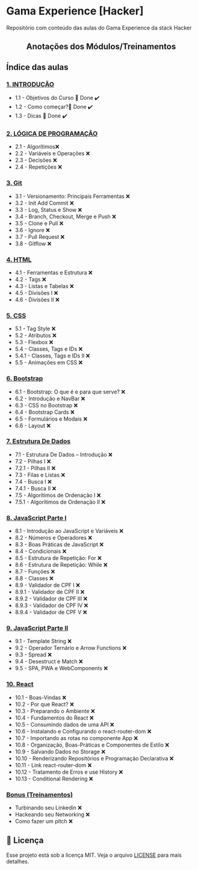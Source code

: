 # Gama Experience [Hacker]
Repositório com conteúdo das aulas do Gama Experience da stack Hacker


<h2 align="center">
  Anotações dos Módulos/Treinamentos
</h2>

## Índice das aulas

 ### [1. INTRODUÇÃO](https://github.com/BrunoNishimura/Gama-Experience-Hacker/tree/main/Introducao)
- 1.1 - Objetivos do Curso 👊 Done :heavy_check_mark:
- 1.2 - Como começar?👊 Done :heavy_check_mark:
- 1.3 - Dicas 👊 Done :heavy_check_mark:
 ### [2. LÓGICA DE PROGRAMAÇÃO](https://github.com/BrunoNishimura/Gama-Experience-Hacker/tree/main/2%20L%C3%B3gica%20de%20Programa%C3%A7%C3%A3o)
- 2.1 - Algorítimos❌
- 2.2 - Variáveis e Operações ❌
- 2.3 - Decisões ❌
- 2.4 - Repetições ❌
### [3. Git](https://github.com/BrunoNishimura/Gama-Experience-Hacker/tree/main/3%20Git)
- 3.1 - Versionamento: Principais Ferramentas ❌
- 3.2 - Init Add Commit ❌
- 3.3 - Log, Status e Show ❌
- 3.4 - Branch, Checkout, Merge e Push ❌
- 3.5 - Clone e Pull ❌
- 3.6 - Ignore ❌
- 3.7 - Pull Request ❌
- 3.8 - Gitflow ❌
### [4. HTML](https://github.com/BrunoNishimura/Gama-Experience-Hacker/tree/main/4%20HTML)
- 4.1 - Ferramentas e Estrutura ❌
- 4.2 - Tags ❌
- 4.3 - Listas e Tabelas ❌
- 4.5 - Divisões I ❌
- 4.6 - Divisões II ❌
### [5. CSS](https://github.com/BrunoNishimura/Gama-Experience-Hacker/tree/main/5%20CSS)
- 5.1 - Tag Style ❌
- 5.2 - Atributos ❌
- 5.3 - Flexbox ❌
- 5.4 - Classes, Tags e IDs ❌
- 5.4.1 - Classes, Tags e IDs II ❌
- 5.5 - Animações em CSS ❌
### [6. Bootstrap](https://github.com/BrunoNishimura/Gama-Experience-Hacker/tree/main/6%20Bootstrap)
- 6.1 - Bootstrap: O que é e para que serve? ❌
- 6.2 - Introdução e NavBar ❌
- 6.3 - CSS no Bootstrap ❌
- 6.4 - Bootstrap Cards ❌
- 6.5 - Formulários e Modais ❌
- 6.6 - Layout ❌
### [7. Estrutura De Dados](https://github.com/BrunoNishimura/Gama-Experience-Hacker/tree/main/7%20Estrutura%20de%20Dados)
- 7.1 - Estrutura De Dados – Introdução ❌
- 7.2 - Pilhas I ❌
- 7.2.1 - Pilhas II ❌
- 7.3 - Filas e Listas ❌
- 7.4 - Busca I ❌
- 7.4.1 - Busca II ❌
- 7.5 - Algorítimos de Ordenação I ❌
- 7.5.1 - Algorítimos de Ordenação II ❌
### [8. JavaScript Parte I](https://github.com/BrunoNishimura/Gama-Experience-Hacker/tree/main/8%20JavaScript%20Parte%20I)
- 8.1 - Introdução ao JavaScript e Variáveis ❌
- 8.2 - Números e Operadores ❌
- 8.3 - Boas Práticas de JavaScript ❌
- 8.4 - Condicionais ❌
- 8.5 - Estrutura de Repetição: For ❌
- 8.6 - Estrutura de Repetição: While ❌
- 8.7 - Funções ❌
- 8.8 - Classes ❌
- 8.9 - Validador de CPF I ❌
- 8.9.1 - Validador de CPF II ❌
- 8.9.2 - Validador de CPF III ❌
- 8.9.3 - Validador de CPF IV ❌
- 8.9.4 - Validador de CPF V ❌
### [9. JavaScript Parte II](https://github.com/BrunoNishimura/Gama-Experience-Hacker/tree/main/9%20JavaScript%20Parte%20II)
- 9.1 - Template String ❌
- 9.2 - Operador Ternário e Arrow Functions ❌
- 9.3 - Spread ❌
- 9.4 - Desestruct e Match ❌
- 9.5 - SPA, PWA e WebComponents ❌
### [10. React](https://github.com/BrunoNishimura/Gama-Experience-Hacker/tree/main/9%20JavaScript%20Parte%20II)
- 10.1 - Boas-Vindas ❌
- 10.2 - Por que React? ❌
- 10.3 - Preparando o Ambiente ❌
- 10.4 - Fundamentos do React ❌
- 10.5 - Consumindo dados de uma API ❌
- 10.6 - Instalando e Configurando o react-router-dom ❌
- 10.7 - Importando as rotas no componente App ❌
- 10.8 - Organização, Boas-Práticas e Componentes de Estilo ❌
- 10.9 - Salvando Dados no Storage ❌
- 10.10 - Renderizando Repositórios e Programação Declarativa ❌
- 10.11 - Link react-router-dom ❌
- 10.12 - Tratamento de Erros e use History ❌
- 10.13 - Conditional Rendering ❌
### [Bonus (Treinamentos)](https://github.com/BrunoNishimura/Gama-Experience-Hacker/tree/main/Bonus)
- Turbinando seu Linkedin ❌
- Hackeando seu Networking ❌
- Como fazer um pitch ❌







## :memo: Licença

Esse projeto está sob a licença MIT. Veja o arquivo [LICENSE](LICENSE) para mais detalhes.
